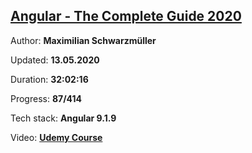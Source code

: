 
## [Angular - The Complete Guide 2020](https://coursehunter.net/course/udemy-angular-4-2-the-complete-guide)

Author: **Maximilian Schwarzmüller**

Updated: **13.05.2020**

Duration: **32:02:16**

Progress: **87/414**

Tech stack: **Angular 9.1.9**

Video: **[Udemy Course](https://www.udemy.com/course/the-complete-guide-to-angular-2/)**
